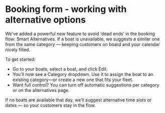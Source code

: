 # Booking form - working with alternative options

We’ve added a powerful new feature to avoid ‘dead ends’ in the booking flow: Smart Alternatives. If a boat is unavailable, we suggests a similar one from the same category — keeping customers on board and your calendar nicely filled.

To get started:

- Go to your boats, select a boat, and click Edit.
- You'll now see a Category dropdown. Use it to assign the boat to an existing category—or create a new one that fits your fleet.
- Want full control? You can turn off automatic suggestions per category or on the alternatives page.

If no boats are available that day, we’ll suggest alternative time slots or dates — so your customers stay in the flow.
